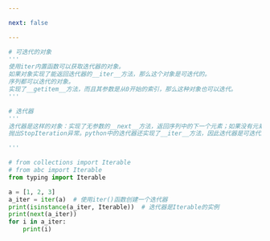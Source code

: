 ```yaml
---

next: false

---
```




<BlogInfo id="826" title="2.可迭代的对象与迭代器的对比" author="白日梦想猿" pv=0 read_times=0 pre_cost_time="0分25秒" category="可迭代对象_迭代器和生成器" tag_list="['可迭代对象_迭代器和生成器']" create_time="2022.04.16 15:45:42" update_time="2022.04.16 16:11:17" />

```python
# 可迭代的对象
'''
使用iter内置函数可以获取迭代器的对象。
如果对象实现了能返回迭代器的__iter__方法，那么这个对象是可迭代的。
序列都可以迭代的对象。
实现了__getitem__方法，而且其参数是从0开始的索引，那么这种对象也可以迭代。
'''

# 迭代器
'''
迭代器是这样的对象：实现了无参数的__next__方法，返回序列中的下一个元素；如果没有元素了，那么
抛出StopIteration异常。python中的迭代器还实现了__iter__方法，因此迭代器是可迭代的。

'''

# from collections import Iterable
# from abc import Iterable
from typing import Iterable

a = [1, 2, 3]
a_iter = iter(a)  # 使用iter()函数创建一个迭代器
print(isinstance(a_iter, Iterable))  # 迭代器是Iterable的实例
print(next(a_iter))
for i in a_iter:
    print(i)

```



<ActionBox />
